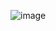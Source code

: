 ![image](https://user-images.githubusercontent.com/54119391/120105089-1dc95400-c175-11eb-8ef1-e44bd3a10d54.png)
